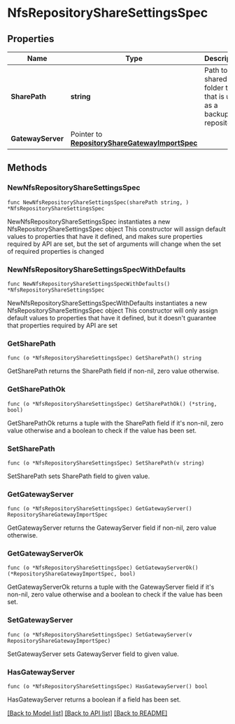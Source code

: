 # NfsRepositoryShareSettingsSpec

## Properties

Name | Type | Description | Notes
------------ | ------------- | ------------- | -------------
**SharePath** | **string** | Path to the shared folder that that is used as a backup repository. | 
**GatewayServer** | Pointer to [**RepositoryShareGatewayImportSpec**](RepositoryShareGatewayImportSpec.md) |  | [optional] 

## Methods

### NewNfsRepositoryShareSettingsSpec

`func NewNfsRepositoryShareSettingsSpec(sharePath string, ) *NfsRepositoryShareSettingsSpec`

NewNfsRepositoryShareSettingsSpec instantiates a new NfsRepositoryShareSettingsSpec object
This constructor will assign default values to properties that have it defined,
and makes sure properties required by API are set, but the set of arguments
will change when the set of required properties is changed

### NewNfsRepositoryShareSettingsSpecWithDefaults

`func NewNfsRepositoryShareSettingsSpecWithDefaults() *NfsRepositoryShareSettingsSpec`

NewNfsRepositoryShareSettingsSpecWithDefaults instantiates a new NfsRepositoryShareSettingsSpec object
This constructor will only assign default values to properties that have it defined,
but it doesn't guarantee that properties required by API are set

### GetSharePath

`func (o *NfsRepositoryShareSettingsSpec) GetSharePath() string`

GetSharePath returns the SharePath field if non-nil, zero value otherwise.

### GetSharePathOk

`func (o *NfsRepositoryShareSettingsSpec) GetSharePathOk() (*string, bool)`

GetSharePathOk returns a tuple with the SharePath field if it's non-nil, zero value otherwise
and a boolean to check if the value has been set.

### SetSharePath

`func (o *NfsRepositoryShareSettingsSpec) SetSharePath(v string)`

SetSharePath sets SharePath field to given value.


### GetGatewayServer

`func (o *NfsRepositoryShareSettingsSpec) GetGatewayServer() RepositoryShareGatewayImportSpec`

GetGatewayServer returns the GatewayServer field if non-nil, zero value otherwise.

### GetGatewayServerOk

`func (o *NfsRepositoryShareSettingsSpec) GetGatewayServerOk() (*RepositoryShareGatewayImportSpec, bool)`

GetGatewayServerOk returns a tuple with the GatewayServer field if it's non-nil, zero value otherwise
and a boolean to check if the value has been set.

### SetGatewayServer

`func (o *NfsRepositoryShareSettingsSpec) SetGatewayServer(v RepositoryShareGatewayImportSpec)`

SetGatewayServer sets GatewayServer field to given value.

### HasGatewayServer

`func (o *NfsRepositoryShareSettingsSpec) HasGatewayServer() bool`

HasGatewayServer returns a boolean if a field has been set.


[[Back to Model list]](../README.md#documentation-for-models) [[Back to API list]](../README.md#documentation-for-api-endpoints) [[Back to README]](../README.md)


